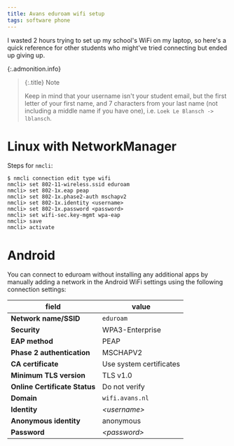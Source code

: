 ```yaml
---
title: Avans eduroam wifi setup
tags: software phone
---
```


I wasted 2 hours trying to set up my school's WiFi on my laptop, so here's a quick reference
for other students who might've tried connecting but ended up giving up.

{:.admonition.info}
> {:.title}
> Note
>
> Keep in mind that your username isn't your student email, but the first letter of your first
> name, and 7 characters from your last name (not including a middle name if you have one),
> i.e.  `Loek Le Blansch -> lblansch`.

# Linux with NetworkManager

Steps for `nmcli`:

```
$ nmcli connection edit type wifi
nmcli> set 802-11-wireless.ssid eduroam
nmcli> set 802-1x.eap peap
nmcli> set 802-1x.phase2-auth mschapv2
nmcli> set 802-1x.identity <username>
nmcli> set 802-1x.password <password>
nmcli> set wifi-sec.key-mgmt wpa-eap
nmcli> save
nmcli> activate
```

# Android

You can connect to eduroam without installing any additional apps by manually adding a network
in the Android WiFi settings using the following connection settings:

|field|value|
|-|-|
|**Network name/SSID**|`eduroam`|
|**Security**|WPA3-Enterprise|
|**EAP method**|PEAP|
|**Phase 2 authentication**|MSCHAPV2|
|**CA certificate**|Use system certificates|
|**Minimum TLS version**|TLS v1.0|
|**Online Certificate Status**|Do not verify|
|**Domain**|`wifi.avans.nl`|
|**Identity**|*\<username\>*|
|**Anonymous identity**|anonymous|
|**Password**|*\<password\>*|



